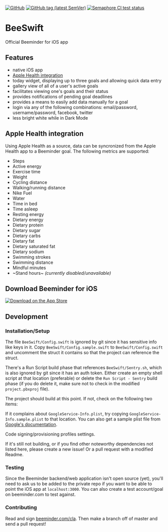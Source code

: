 [![GitHub](https://img.shields.io/github/license/beeminder/BeeSwift)](https://github.com/beeminder/BeeSwift/)
[![GitHub tag (latest SemVer)](https://img.shields.io/github/v/tag/beeminder/BeeSwift?sort=semver)](https://github.com/beeminder/BeeSwift/tags)
[![Semaphore CI test status](https://andrewpbrett.semaphoreci.com/badges/BeeSwift.svg)](https://andrewpbrett.semaphoreci.com)

# BeeSwift
Official Beeminder for iOS app

## Features
 - native iOS app
 - [Apple Health integration](#apple-health-integration)
 - today widget, displaying up to three goals and allowing quick data entry
 - gallery view of all of a user's active goals
 - facilitates viewing one's goals and their status
 - provides notifications of pending goal deadlines
 - provides a means to easily add data manually for a goal
 - login via any of the following combinations: email/password, username/password, facebook, twitter
 - less bright white while in Dark Mode

## Apple Health integration

Using Apple Health as a source, data can be syncronized from the Apple Health app to a Beeminder goal. The following metrics are supported:
 - Steps
 - Active energy
 - Exercise time
 - Weight
 - Cycling distance
 - Walking/running distance
 - Nike Fuel
 - Water
 - Time in bed
 - Time asleep
 - Resting energy
 - Dietary energy
 - Dietary protein
 - Dietary sugar
 - Dietary carbs
 - Dietary fat
 - Dietary saturated fat
 - Dietary sodium
 - Swimming strokes
 - Swimming distance
 - Mindful minutes
 - ~Stand hours~ _(currently disabled/unavailable)_

## Download Beeminder for iOS

[![Download on the App Store](https://linkmaker.itunes.apple.com/en-us/badge-lrg.svg?releaseDate=2012-08-30&kind=iossoftware&bubble=ios_apps)](https://apps.apple.com/us/app/beeminder/id551869729?mt=8)

## Development

### Installation/Setup
The file `BeeSwift/Config.swift` is ignored by git since it has sensitive info like keys in it. Copy `BeeSwift/Config.sample.swift` to `BeeSwift/Config.swift` and uncomment the struct it contains so that the project can reference the struct.

There's a Run Script build phase that references `BeeSwift/Sentry.sh`, which is also ignored by git since it has an auth token. Either create an empty shell script at that location (preferable) or delete the `Run Script - Sentry` build phase (if you do delete it, make sure not to check in the modified `project.pbxproj` file).

The project should build at this point. If not, check on the following two items:

If it complains about `GoogleService-Info.plist`, try copying `GoogleService-Info.sample.plist` to that location. You can also get a sample plist file from [Google's documentation](https://developers.google.com/identity/sign-in/ios/start-integrating).

Code signing/provisioning profiles settings.

If it's still not building, or if you find other noteworthy dependencies not listed here, please create a new issue! Or a pull request with a modified Readme.

### Testing

Since the Beeminder backend/web application isn't open source (yet), you'll need to ask us to be added to the private repo if you want to be able to point the iOS app at `localhost:3000`. You can also create a test account/goal on beeminder.com to test against.

### Contributing

Read and sign [beeminder.com/cla](http://beeminder.com/cla). Then make a branch off of master and send a pull request!
